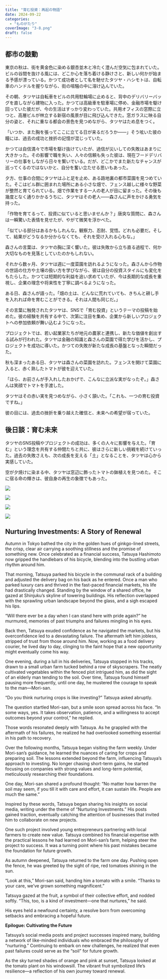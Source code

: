 ```yaml
---
title: "育む投資：再起の物語"
date: 2024-09-22
categories: 
  - "ものがたり"
coverImage: "3-8.png"
draft: false
---
```


## 都市の鼓動

東京の秋は、街を黄金色に染める銀杏並木と冷たく澄んだ空気に包まれていた。ビルの谷間を抜ける風には、どこか心を落ち着ける静けさと、新しい何かが始まる予感が漂っている。かつて成功者として名を馳せたタツヤ・ハシモトは、自転車のハンドルを握りながら、街の喧騒の中に溶け込んでいた。

その朝、タツヤは自転車をビルの共用駐輪場に止めると、背中のデリバリーバッグを直しながら建物に入った。かつては高級車を駐車場に停め、金融市場を駆け回っていた彼だが、今の生活はすっかり変わっていた。共用オフィスの窓際に立つと、高層ビルが林立する新宿の風景が目に飛び込んできた。窓ガラスに映る自分の姿と、それに重なる都会の景色を見つめながら、タツヤはため息をつく。

「いつか、また胸を張ってここに立てる日が来るだろうか――」そう呟いた彼の瞳には、過去の成功と挫折の記憶が混じっていた。

かつては自信満々で市場を駆け抜けていたが、過信が災いしての失敗はあまりに大きかった。その影響で職を失い、人々の信頼も失った彼は、現在フードデリバリーの仕事をしながら日々を繋いでいる。だが、どこかでまた新たなチャンスが巡ってくるのではないかと、自分を奮い立たせる思いもあった。

夕方、仕事の合間にタツヤはふと足を止め、ある路地裏の都市菜園を見つめていた。そこはビル群に囲まれた場所にある小さな畑で、フェンス越しに様々な野菜が整然と育てられている。畑で作業をする一人の老人が目に留まった。その後も幾度となく通りかかるうちに、タツヤはその老人――森さんに声をかける勇気を持った。

「作物を育てるって、投資に似ていると思いませんか？」唐突な質問に、森さんは一瞬驚いた表情を見せたが、やがて微笑を浮かべた。

「似ている部分はあるかもしれんな。観察力、忍耐、覚悟。どれも必要だ。そして、結果がどうなるか分からなくても、それを受け入れる心もな。」

森さんの言葉は、タツヤの胸に深く響いた。彼は失敗から立ち直る過程で、何か大切なものを見落としていたのかもしれない。

それから数ヶ月、タツヤは週に一度菜園を訪れるようになった。森さんから作物の世話の仕方や土壌の扱い方を学びながら、彼は自分の投資スタイルにも変化をもたらした。かつては短期的な利益を追い求めていたが、今は長期的な成長を重視し、企業の理念や将来性を丁寧に調べるようになった。

ある日、森さんが語った。「畑の土は、どんなに荒れていても、きちんと耕し手を入れれば命を育むことができる。それは人間も同じだ。」

その言葉に触発されたタツヤは、SNSで「育む投資」というテーマの投稿を始めた。彼の経験を共有する中で、次第に注目を集め、企業から新しいプロジェクトへの参加依頼が舞い込むようになった。

プロジェクトでは、若い起業家たちが地元の農家と連携し、新たな価値を創出する試みが行われた。タツヤは金融の知識と森さんの菜園で得た学びを活かし、プロジェクトを成功に導いた。かつての失敗が新たな成長の基盤となった瞬間だった。

秋も深まったある日、タツヤは森さんの菜園を訪れた。フェンスを開けて菜園に入ると、赤く熟したトマトが彼を迎えていた。

「ほら、お前さんが手入れしたおかげで、こんなに立派な実がなったぞ。」森さんは笑顔でトマトを手渡した。

タツヤはその赤い実を見つめながら、小さく頷いた。「これも、一つの育む投資ですね。」

彼の目には、過去の挫折を乗り越えた確信と、未来への希望が宿っていた。

## **後日談：育む未来**

タツヤのSNS投稿やプロジェクトの成功は、多くの人々に影響を与えた。「育む」という理念を共有する仲間たちと共に、彼はさらに新しい挑戦を続けていった。過去の失敗さえも、次の成長を支える「土」となることを、タツヤは心から実感していた。

空が夕焼けに染まる中、タツヤは窓辺に飾ったトマトの鉢植えを見つめた。そこに宿る命の輝きは、彼自身の再生の象徴でもあった。

![](images/1-9-1024x585.png)

![](images/2-8-1024x585.png)

![](images/3-8-1024x585.png)

![](images/4-7-1024x585.png)

## **Nurturing Investments: A Story of Renewal**

Autumn in Tokyo bathed the city in the golden hues of ginkgo-lined streets, the crisp, clear air carrying a soothing stillness and the promise of something new. Once celebrated as a financial success, Tatsuya Hashimoto now gripped the handlebars of his bicycle, blending into the bustling urban rhythm around him.

That morning, Tatsuya parked his bicycle in the communal rack of a building and adjusted the delivery bag on his back as he entered. Once a man who parked luxury cars and thrived in the fast-paced financial markets, his life had drastically changed. Standing by the window of a shared office, he gazed at Shinjuku’s skyline of towering buildings. His reflection overlapped with the sprawling urban landscape beyond the glass, and a sigh escaped his lips.

“Will there ever be a day when I can stand here with pride again?” he murmured, memories of past triumphs and failures mingling in his eyes.

Back then, Tatsuya exuded confidence as he navigated the markets, but his overconfidence led to a devastating failure. The aftermath left him jobless, stripped of trust from those around him. Now, working as a food delivery courier, he lived day to day, clinging to the faint hope that a new opportunity might eventually come his way.

One evening, during a lull in his deliveries, Tatsuya stopped in his tracks, drawn to a small urban farm tucked behind a row of skyscrapers. The neatly cultivated vegetables within the fenced plot intrigued him, as did the sight of an elderly man tending to the soil. Over time, Tatsuya found himself pausing more frequently, until one day, he mustered the courage to speak to the man—Mori-san.

“Do you think nurturing crops is like investing?” Tatsuya asked abruptly.

The question startled Mori-san, but a smile soon spread across his face. “In some ways, yes. It takes observation, patience, and a willingness to accept outcomes beyond your control,” he replied.

Those words resonated deeply with Tatsuya. As he grappled with the aftermath of his failures, he realized he had overlooked something essential in his path to recovery.

Over the following months, Tatsuya began visiting the farm weekly. Under Mori-san’s guidance, he learned the nuances of caring for crops and preparing soil. The lessons extended beyond the farm, influencing Tatsuya’s approach to investing. No longer chasing short-term gains, he started focusing on companies with strong values and long-term potential, meticulously researching their foundations.

One day, Mori-san shared a profound thought: “No matter how barren the soil may seem, if you till it with care and effort, it can sustain life. People are much the same.”

Inspired by these words, Tatsuya began sharing his insights on social media, writing under the theme of “Nurturing Investments.” His posts gained traction, eventually catching the attention of businesses that invited him to collaborate on new projects.

One such project involved young entrepreneurs partnering with local farmers to create new value. Tatsuya combined his financial expertise with the practical lessons he had learned on Mori-san’s farm, helping steer the project to success. It was a turning point where his past mistakes became the foundation for future growth.

As autumn deepened, Tatsuya returned to the farm one day. Pushing open the fence, he was greeted by the sight of ripe, red tomatoes shining in the sun.

“Look at this,” Mori-san said, handing him a tomato with a smile. “Thanks to your care, we’ve grown something magnificent.”

Tatsuya gazed at the fruit, a symbol of their collective effort, and nodded softly. “This, too, is a kind of investment—one that nurtures,” he said.

His eyes held a newfound certainty, a resolve born from overcoming setbacks and embracing a hopeful future.

**Epilogue: Cultivating the Future**

Tatsuya’s social media posts and project successes inspired many, building a network of like-minded individuals who embraced the philosophy of “nurturing.” Continuing to embark on new challenges, he realized that even past failures could serve as the “soil” for future growth.

As the sky turned shades of orange and pink at sunset, Tatsuya looked at the tomato plant on his windowsill. The vibrant fruit symbolized life’s resilience—a reflection of his own journey toward renewal.
